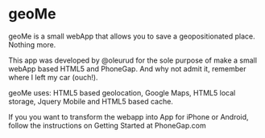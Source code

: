 geoMe
=====

geoMe is a small webApp that allows you to save a geopositionated place. Nothing more.

This app was developed by @oleurud for the sole purpose of make a small webApp based HTML5 and PhoneGap. And why not admit it, remember where I left my car (ouch!).

geoMe uses: HTML5 based geolocation, Google Maps, HTML5 local storage, Jquery Mobile and HTML5 based cache.

If you you want to transform the webapp into App for iPhone or Android, follow the instructions on Getting Started at PhoneGap.com